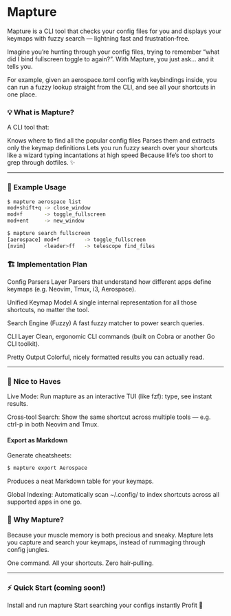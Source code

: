 # Mapture
Mapture is a CLI tool that checks your config files for you and displays your keymaps with fuzzy search — lightning fast and frustration‑free.

Imagine you’re hunting through your config files, trying to remember “what did I bind fullscreen toggle to again?”. With Mapture, you just ask… and it tells you.

For example, given an aerospace.toml config with keybindings inside, you can run a fuzzy lookup straight from the CLI, and see all your shortcuts in one place.

### 💡 What is Mapture?
A CLI tool that:

Knows where to find all the popular config files
Parses them and extracts only the keymap definitions
Lets you run fuzzy search over your shortcuts like a wizard typing incantations at high speed
Because life’s too short to grep through dotfiles. ✨

---

### 🔎 Example Usage
```bash
$ mapture aerospace list
mod+shift+q -> close_window 
mod+f       -> toggle_fullscreen 
mod+ent     -> new_window
```

```bash
$ mapture search fullscreen
[aerospace] mod+f        -> toggle_fullscreen
[nvim]      <leader>ff   -> telescope find_files
```

### 🏗️ Implementation Plan
Config Parsers Layer
Parsers that understand how different apps define keymaps (e.g. Neovim, Tmux, i3, Aerospace).

Unified Keymap Model
A single internal representation for all those shortcuts, no matter the tool.

Search Engine (Fuzzy)
A fast fuzzy matcher to power search queries.

CLI Layer
Clean, ergonomic CLI commands (built on Cobra or another Go CLI toolkit).

Pretty Output
Colorful, nicely formatted results you can actually read.

---
### 🌟 Nice to Haves
Live Mode:
Run mapture as an interactive TUI (like fzf): type, see instant results.

Cross‑tool Search:
Show the same shortcut across multiple tools — e.g. ctrl-p in both Neovim and Tmux.

#### Export as Markdown

Generate cheatsheets:
```bash
$ mapture export Aerospace
```

Produces a neat Markdown table for your keymaps.

Global Indexing:
Automatically scan ~/.config/ to index shortcuts across all supported apps in one go.

### 🚀 Why Mapture?
Because your muscle memory is both precious and sneaky.
Mapture lets you capture and search your keymaps, instead of rummaging through config jungles.

One command. All your shortcuts. Zero hair‑pulling.

---
### ⚡ Quick Start (coming soon!)
Install and run mapture
Start searching your configs instantly
Profit 🎉
